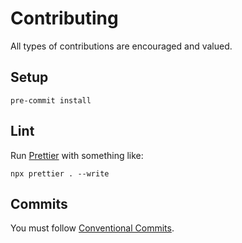 # Contributing

All types of contributions are encouraged and valued.

## Setup

`pre-commit install`

## Lint

Run [Prettier](https://prettier.io/) with something like:

```
npx prettier . --write
```

## Commits

You must follow [Conventional Commits](https://www.conventionalcommits.org/).
